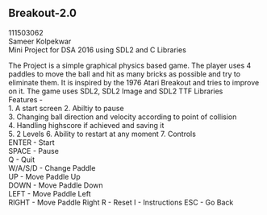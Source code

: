 ## Breakout-2.0

111503062  
Sameer Kolpekwar  
Mini Project for DSA 2016 using SDL2 and C Libraries   


The Project is a simple graphical physics based game. The player uses 4 paddles to move the ball and hit as many bricks as possible and try to eliminate them. It is inspired by the 1976 Atari Breakout and tries to improve on it. 
The game uses SDL2, SDL2 Image and SDL2 TTF Libraries  
   Features -   
	1. A start screen
	2. Abiltiy to pause  
	3. Changing ball direction and velocity according to point of collision  
	4. Handling highscore if achieved and saving it     
  5. 2 Levels
  6. Ability to restart at any moment
  7.
   Controls  
	ENTER       - Start  
	SPACE       - Pause  
	Q           - Quit  
	W/A/S/D     - Change Paddle  
	UP          - Move Paddle Up  
	DOWN        - Move Paddle Down  
	LEFT        - Move Paddle Left  
	RIGHT       - Move Paddle Right
  R           - Reset
  I           - Instructions
  ESC         - Go Back
